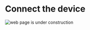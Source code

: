 # Connect the device

![web page is under construction](https://docimages.blob.core.chinacloudapi.cn/images/commingsoon20210514.jpg)
